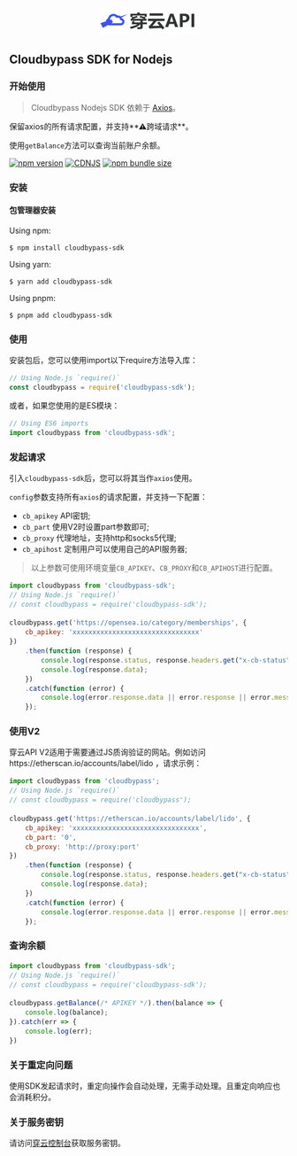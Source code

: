 <p align="center">
  <a href="https://cloudbypass.com/" target="_blank" rel="noopener noreferrer" >
    <div align="center">
        <img src="https://github.com/cloudbypass/example/blob/main/assets/img.png?raw=true" alt="Cloudbypass" height="50">
    </div>
  </a>
</p>

## Cloudbypass SDK for Nodejs

### 开始使用

> Cloudbypass Nodejs SDK 依赖于 [Axios](https://axios-http.com/)。

保留axios的所有请求配置，并支持**⚠跨域请求**。

使用`getBalance`方法可以查询当前账户余额。

[![npm version](https://img.shields.io/npm/v/cloudbypass-sdk.svg?style=flat-square)](https://www.npmjs.org/package/cloudbypass-sdk)
[![CDNJS](https://img.shields.io/cdnjs/v/cloudbypass-sdk.svg?style=flat-square)](https://cdnjs.com/libraries/cloudbypass-sdk)
[![npm bundle size](https://img.shields.io/bundlephobia/minzip/cloudbypass-sdk?style=flat-square)](https://bundlephobia.com/package/cloudbypass-sdk@latest)

### 安装

#### 包管理器安装

Using npm:

```shell
$ npm install cloudbypass-sdk
```

Using yarn:

```shell
$ yarn add cloudbypass-sdk
```

Using pnpm:

```shell
$ pnpm add cloudbypass-sdk
```

### 使用

安装包后，您可以使用import以下require方法导入库：

```js
// Using Node.js `require()`
const cloudbypass = require('cloudbypass-sdk');
```

或者，如果您使用的是ES模块：

```js
// Using ES6 imports
import cloudbypass from 'cloudbypass-sdk';
```

### 发起请求

引入`cloudbypass-sdk`后，您可以将其当作`axios`使用。

`config`参数支持所有`axios`的请求配置，并支持一下配置：

- `cb_apikey` API密钥;
- `cb_part` 使用V2时设置part参数即可;
- `cb_proxy` 代理地址，支持http和socks5代理;
- `cb_apihost` 定制用户可以使用自己的API服务器;

> 以上参数可使用环境变量`CB_APIKEY`、`CB_PROXY`和`CB_APIHOST`进行配置。

```js
import cloudbypass from 'cloudbypass-sdk';
// Using Node.js `require()`
// const cloudbypass = require('cloudbypass-sdk'); 

cloudbypass.get('https://opensea.io/category/memberships', {
    cb_apikey: 'xxxxxxxxxxxxxxxxxxxxxxxxxxxxxxxx'
})
    .then(function (response) {
        console.log(response.status, response.headers.get("x-cb-status"));
        console.log(response.data);
    })
    .catch(function (error) {
        console.log(error.response.data || error.response || error.message);
    });
```

### 使用V2

穿云API V2适用于需要通过JS质询验证的网站。例如访问https://etherscan.io/accounts/label/lido ，请求示例：

```js
import cloudbypass from 'cloudbypass';
// Using Node.js `require()`
// const cloudbypass = require('cloudbypass');

cloudbypass.get('https://etherscan.io/accounts/label/lido', {
    cb_apikey: 'xxxxxxxxxxxxxxxxxxxxxxxxxxxxxxxx',
    cb_part: '0',
    cb_proxy: 'http://proxy:port'
})
    .then(function (response) {
        console.log(response.status, response.headers.get("x-cb-status"));
        console.log(response.data);
    })
    .catch(function (error) {
        console.log(error.response.data || error.response || error.message);
    });
```

### 查询余额

```js
import cloudbypass from 'cloudbypass-sdk';
// Using Node.js `require()`
// const cloudbypass = require('cloudbypass-sdk');

cloudbypass.getBalance(/* APIKEY */).then(balance => {
    console.log(balance);
}).catch(err => {
    console.log(err);
})
```

### 关于重定向问题

使用SDK发起请求时，重定向操作会自动处理，无需手动处理。且重定向响应也会消耗积分。

### 关于服务密钥

请访问[穿云控制台](https://console.cloudbypass.com/#/api/account)获取服务密钥。

